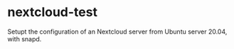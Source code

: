 # nextcloud-test


Setupt the configuration of an Nextcloud server from Ubuntu server 20.04, with snapd.
